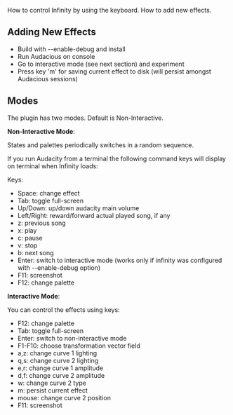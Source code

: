 How to control Infinity by using the keyboard.
How to add new effects.

Adding New Effects
------------------

- Build with --enable-debug and install
- Run Audacious on console
- Go to interactive mode (see next section) and experiment
- Press key 'm' for saving current effect to disk (will persist amongst Audacious sessions)

Modes
-----

The plugin has two modes. Default is Non-Interactive.

**Non-Interactive Mode**:

States and palettes periodically switches in a random sequence.

If you run Audacity from a terminal the following command keys will display on
terminal when Infinity loads:

  Keys:
  - Space:	change effect
  - Tab:   	toggle full-screen
  - Up/Down:	up/down audacity main volume
  - Left/Right:	reward/forward actual played song, if any
  - z:		previous song
  - x:		play
  - c:		pause
  - v:		stop
  - b:		next song
  - Enter:	switch to interactive mode
  		(works only if infinity was configured with --enable-debug option)
  - F11:   	screenshot
  - F12:   	change palette

**Interactive Mode**:

You can control the effects using keys:

  - F12:    change palette
  - Tab:    toggle full-screen
  - Enter:  switch to non-interactive mode
  - F1-F10: choose transformation vector field
  - a,z:    change curve 1 lighting
  - q,s:    change curve 2 lighting
  - e,r:    change curve 1 amplitude
  - d,f:    change curve 2 amplitude  
  - w:      change curve 2 type
  - m:      persist current effect
  - mouse:  change curve 2 position  
  - F11:    screenshot

